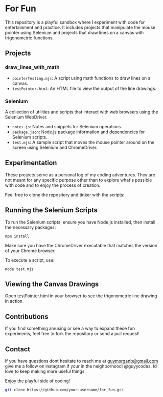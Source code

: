 # For Fun

This repository is a playful sandbox where I experiment with code for entertainment and practice. It includes projects that manipulate the mouse pointer using Selenium and projects that draw lines on a canvas with trigonometric functions.

## Projects

### draw_lines_with_math
- `pointerTesting.mjs`: A script using math functions to draw lines on a canvas.
- `testPointer.html`: An HTML file to view the output of the line drawings.

### Selenium
A collection of utilities and scripts that interact with web browsers using the Selenium WebDriver.
- `notes.js`: Notes and snippets for Selenium operations.
- `package.json`: Node.js package information and dependencies for Selenium scripts.
- `test.mjs`: A sample script that moves the mouse pointer around on the screen using Selenium and ChromeDriver.

## Experimentation

These projects serve as a personal log of my coding adventures. They are not meant for any specific purpose other than to explore what's possible with code and to enjoy the process of creation.

Feel free to clone the repository and tinker with the scripts:

## Running the Selenium Scripts

To run the Selenium scripts, ensure you have Node.js installed, then install the necessary packages:
```
npm install
```

Make sure you have the ChromeDriver executable that matches the version of your Chrome browser.

To execute a script, use:
```
node test.mjs
```

## Viewing the Canvas Drawings
Open testPointer.html in your browser to see the trigonometric line drawing in action.

## Contributions
If you find something amusing or see a way to expand these fun experiments, feel free to fork the repository or send a pull request!


## Contact

If you have questions dont hesitate to reach me at guymorganb@gmail.com
give me a follow on instagram if your in the neighborhood! @guyycodes. Id love to keep making more useful things. 

Enjoy the playful side of coding!
```bash
git clone https://github.com/your-username/for_fun.git
